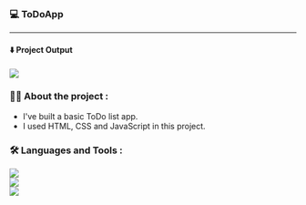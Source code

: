 ### :computer: ToDoApp

---

#### :arrow_down: Project Output

<div>
<img src="https://github.com/Muthuselvam200/ToDoApp/assets/114568869/b4f3ac67-ac78-45b8-ba75-e8ebfc5e7b62" >
</div>

### :man_technologist: About the project :

- I've built a basic ToDo list app.
- I used HTML, CSS and JavaScript in this project.

### :hammer_and_wrench: Languages and Tools :

<div>
<img src="https://img.shields.io/badge/HTML5-E34F26?style=for-the-badge&logo=html5&logoColor=white"><br>
<img src="https://img.shields.io/badge/CSS3-1572B6?style=for-the-badge&logo=css3&logoColor=white"><br>
<img src="https://img.shields.io/badge/JavaScript-323330?style=for-the-badge&logo=javascript&logoColor=F7DF1E">
</div>

